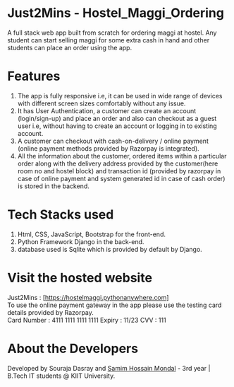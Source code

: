 # Just2Mins - Hostel_Maggi_Ordering
A full stack web app built from scratch for ordering maggi at hostel. Any student can start selling maggi for some extra cash in hand and other students can place an order using the app.

# Features
1. The app is fully responsive i.e, it can be used in wide range of devices with different screen sizes comfortably without any issue.
2. It has User Authentication, a customer can create an account (login/sign-up) and place an order and also can checkout as a guest user i.e, without having to create an account or logging in to existing account.
3. A customer can checkout with cash-on-delivery / online payment (online payment methods provided by Razorpay is integrated).
4. All the information about the customer, ordered items within a particular order along with the delivery address provided by the customer(here room no and hostel block) and transaction id (provided by razorpay in case of online payment and system generated id in case of cash order) is stored in the backend. 

# Tech Stacks used
1. Html, CSS, JavaScript, Bootstrap for the front-end.
2. Python Framework Django in the back-end.
3. database used is Sqlite which is provided by default by Django.

# Visit the hosted website
Just2Mins : [https://hostelmaggi.pythonanywhere.com] <br>
To use the online payment gateway in the app please use the testing card details provided by Razorpay.<br>
Card Number : 4111 1111 1111 1111  Expiry : 11/23  CVV : 111

# About the Developers
Developed by Souraja Dasray and <a href="https://samim2000.github.io/my-portfolio/samim_resume.pdf">Samim Hossain Mondal</a> - 3rd year | B.Tech IT students @ KIIT University.
